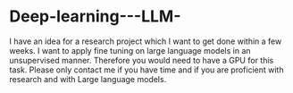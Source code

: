 # Deep-learning---LLM-
I have an idea for a research project which I want to get done within a few weeks.  I want to apply fine tuning on large language models in an unsupervised manner.  Therefore you would need to have a GPU for this task.  Please only contact me if you have time and if you are proficient with research and with Large language models.
